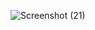 


![Screenshot (21)](https://github.com/amirhosain-sabzevari/JavaScript-drawing-application-project.io/assets/142287752/7ff6eb96-e889-4006-80d7-ddbc3b93e20f)

